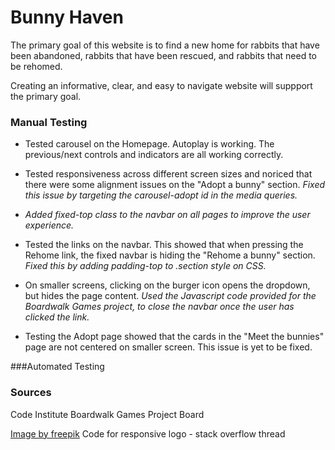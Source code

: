 
# Bunny Haven

The primary goal of this website is to find a new home for rabbits that have been abandoned, rabbits that have been rescued, and rabbits that need to be rehomed.

Creating an informative, clear, and easy to navigate website will suppport the primary goal.

### Manual Testing

- Tested carousel on the Homepage. Autoplay is working. The previous/next controls and indicators are all working correctly.

- Tested responsiveness across different screen sizes and noriced that there were some alignment issues on the "Adopt a bunny" section. 
*Fixed this issue by targeting the carousel-adopt id in the media queries.*

- *Added fixed-top class to the navbar on all pages to improve the user experience.*

- Tested the links on the navbar. This showed that when pressing the Rehome link, the fixed navbar is hiding the "Rehome a bunny" section. 
*Fixed this by adding padding-top to .section style on CSS.*

- On smaller screens, clicking on the burger icon opens the dropdown, but hides the page content.
*Used the Javascript code provided for the Boardwalk Games project, to close the navbar once the user has clicked the link.*

- Testing the Adopt page showed that the cards in the "Meet the bunnies" page are not centered on smaller screen. This issue is yet to be fixed.

###Automated Testing




### Sources
Code Institute Boardwalk Games Project Board

<a href="https://www.freepik.com/free-vector/flat-design-bunny-outline-illustration_22375797.htm">Image by freepik</a>
Code for responsive logo - stack overflow thread


